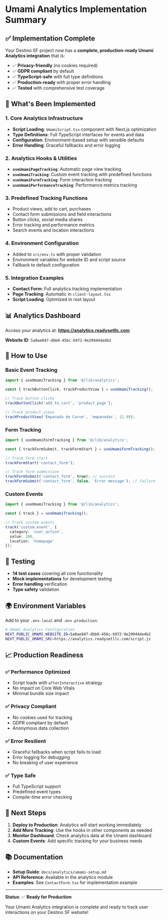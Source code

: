 # Umami Analytics Implementation Summary

## ✅ **Implementation Complete**

Your Destino SF project now has a **complete, production-ready Umami Analytics integration** that is:

- ✅ **Privacy-friendly** (no cookies required)
- ✅ **GDPR compliant** by default
- ✅ **TypeScript-safe** with full type definitions
- ✅ **Production-ready** with proper error handling
- ✅ **Tested** with comprehensive test coverage

## 🚀 **What's Been Implemented**

### 1. **Core Analytics Infrastructure**
- **Script Loading**: `UmamiScript.tsx` component with Next.js optimization
- **Type Definitions**: Full TypeScript interfaces for events and data
- **Configuration**: Environment-based setup with sensible defaults
- **Error Handling**: Graceful fallbacks and error logging

### 2. **Analytics Hooks & Utilities**
- **`useUmamiPageTracking`**: Automatic page view tracking
- **`useUmamiTracking`**: Custom event tracking with predefined functions
- **`useUmamiFormTracking`**: Form interaction tracking
- **`useUmamiPerformanceTracking`**: Performance metrics tracking

### 3. **Predefined Tracking Functions**
- Product views, add to cart, purchases
- Contact form submissions and field interactions
- Button clicks, social media shares
- Error tracking and performance metrics
- Search events and location interactions

### 4. **Environment Configuration**
- Added to `src/env.ts` with proper validation
- Environment variables for website ID and script source
- Fallback to default configuration

### 5. **Integration Examples**
- **Contact Form**: Full analytics tracking implementation
- **Page Tracking**: Automatic in `client-layout.tsx`
- **Script Loading**: Optimized in root layout

## 📊 **Analytics Dashboard**

Access your analytics at: **https://analytics.readysetllc.com**

**Website ID**: `5a0ae847-dbb0-456c-b972-9e29944de4b2`

## 🔧 **How to Use**

### Basic Event Tracking
```typescript
import { useUmamiTracking } from '@/lib/analytics';

const { trackButtonClick, trackProductView } = useUmamiTracking();

// Track button clicks
trackButtonClick('add_to_cart', 'product_page');

// Track product views
trackProductView('Empanada de Carne', 'empanadas', 12.99);
```

### Form Tracking
```typescript
import { useUmamiFormTracking } from '@/lib/analytics';

const { trackFormSubmit, trackFormStart } = useUmamiFormTracking();

// Track form start
trackFormStart('contact_form');

// Track form submission
trackFormSubmit('contact_form', true); // success
trackFormSubmit('contact_form', false, 'Error message'); // failure
```

### Custom Events
```typescript
import { useUmamiTracking } from '@/lib/analytics';

const { track } = useUmamiTracking();

// Track custom events
track('custom_event', {
  category: 'user_action',
  value: 100,
  location: 'homepage'
});
```

## 🧪 **Testing**

- **14 test cases** covering all core functionality
- **Mock implementations** for development testing
- **Error handling** verification
- **Type safety** validation

## 🌍 **Environment Variables**

Add to your `.env.local` and `.env.production`:

```bash
# Umami Analytics Configuration
NEXT_PUBLIC_UMAMI_WEBSITE_ID=5a0ae847-dbb0-456c-b972-9e29944de4b2
NEXT_PUBLIC_UMAMI_SRC=https://analytics.readysetllc.com/script.js
```

## 📈 **Production Readiness**

### ✅ **Performance Optimized**
- Script loads with `afterInteractive` strategy
- No impact on Core Web Vitals
- Minimal bundle size impact

### ✅ **Privacy Compliant**
- No cookies used for tracking
- GDPR compliant by default
- Anonymous data collection

### ✅ **Error Resilient**
- Graceful fallbacks when script fails to load
- Error logging for debugging
- No breaking of user experience

### ✅ **Type Safe**
- Full TypeScript support
- Predefined event types
- Compile-time error checking

## 🎯 **Next Steps**

1. **Deploy to Production**: Analytics will start working immediately
2. **Add More Tracking**: Use the hooks in other components as needed
3. **Monitor Dashboard**: Check analytics data at the Umami dashboard
4. **Custom Events**: Add specific tracking for your business needs

## 📚 **Documentation**

- **Setup Guide**: `docs/analytics/umami-setup.md`
- **API Reference**: Available in the analytics module
- **Examples**: See `ContactForm.tsx` for implementation example

---

**Status**: ✅ **Ready for Production**

Your Umami Analytics integration is complete and ready to track user interactions on your Destino SF website! 